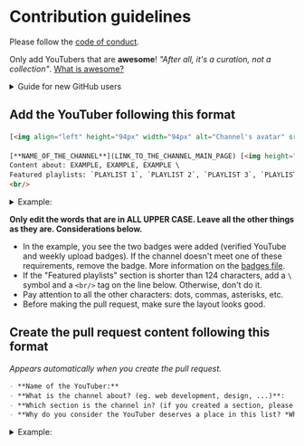 # Contribution guidelines

Please follow the [code of conduct](code-of-conduct.md).

Only add YouTubers that are **awesome**! *"After all, it's a curation, not a collection"*. [What is awesome?](https://github.com/sindresorhus/awesome/blob/main/awesome.md#only-awesome-is-awesome)

<details>
  <summary>Guide for new GitHub users</summary>
  <ol>
    <li>Go to the <a href="https://github.com/JoseDeFreitas/awesome-youtubers/blob/main/readme.md">readme.md</a> file in this repository.</li>
    <li>Click on the "edit" button (the one with a pencil icon).</li>
    <li>Add the new YouTuber (following the format below and at the bottom of the proper section) and click "Commit".</li>
    <li>Click on the green button "Create pull request", fill out the template and click on the green "Create pull request" button again.</li>
    <p>That's all... it's that easy!</p>
  </ol>
</details>

## Add the YouTuber following this format

```html
[<img align="left" height="94px" width="94px" alt="Channel's avatar" src="LINK_TO_THE_AVATAR_OF_THE_YOUTUBE_CHANNEL"/>](LINK_TO_THE_CHANNEL_MAIN_PAGE)

[**NAME_OF_THE_CHANNEL**](LINK_TO_THE_CHANNEL_MAIN_PAGE) [<img height="16px" width="16px" alt="Badge for verified YouTube channels" src="badges/badge-verified.svg" title="Is a verified YouTube channel"/>](badges/README.md#verified-youtube-channel) [<img height="16px" width="16px" alt="Badge for YouTubers that upload videos weekly" src="badges/badge-weekly.svg" title="Uploads videos weekly"/>](badges/README.md#weekly-video-upload) \
Content about: EXAMPLE, EXAMPLE, EXAMPLE \
Featured playlists: `PLAYLIST 1`, `PLAYLIST 2`, `PLAYLIST 3`, `PLAYLIST 4`. \
<br/>
```

<details>
  <summary>Example:</summary>

[<img align="left" height="94px" width="94px" alt="GitHub channel's avatar" src="https://yt3.ggpht.com/a/AATXAJzVBGU-QyENevFp8etYX1iEak8Y7KEjUPsucWAvAA=s100-c-k-c0xffffffff-no-rj-mo"/>](https://www.youtube.com/user/github)

[**GitHub**](https://www.youtube.com/user/github) [<img height="16px" width="16px" alt="Badge for YouTuber that upload videos weekly" src="badges/badge-weekly.svg" title="Uploads videos weekly"/>](badges/README.md#weekly-video-upload) \
Content about: Open Source, Security, App development \
Featured playlists: `Open Source Friday`, `GitHub Satellite 2020 - Work`, `Public Roadmap`, `GitHub Artic Code Vault`.
</details>

**Only edit the words that are in ALL UPPER CASE. Leave all the other things as they are. Considerations below.**

- In the example, you see the two badges were added (verified YouTube and weekly upload badges). If the channel doesn't meet one of these requirements, remove the badge. More information on the [badges file](badges/README.md).
- If the "Featured playlists" section is shorter than 124 characters, add a `\` symbol and a `<br/>` tag on the line below. Otherwise, don't do it.
- Pay attention to all the other characters: dots, commas, asterisks, etc.
- Before making the pull request, make sure the layout looks good.

## Create the pull request content following this format

*Appears automatically when you create the pull request.*

```markdown
- **Name of the YouTuber:**
- **What is the channel about? (eg. web development, design, ...)**:
- **Which section is the channel in? (if you created a section, please specify why)**:
- **Why do you consider the YouTuber deserves a place in this list? *What does make it awesome?***:
```

<details>
  <summary>Example:</summary>

- **Name of the YouTuber**: GitHub
- **What is the channel about? (eg. web development, design, ...)**: Software Development Platform for storing repositories.
- **Which section is the channel in? (if you created a section, please specify why)**: Open Source.
- **Why do you consider the YouTuber deserves a place in this list? *What does make it awesome?***: The youtuber uploads videos every day with general-tech tutorials. These tutorials include securing your organization, finding vulnerabilities, using GitHub actions, and more. It also has pretty useful playlists where you can find talks from professionals that teach you diverse topics.
</details>
